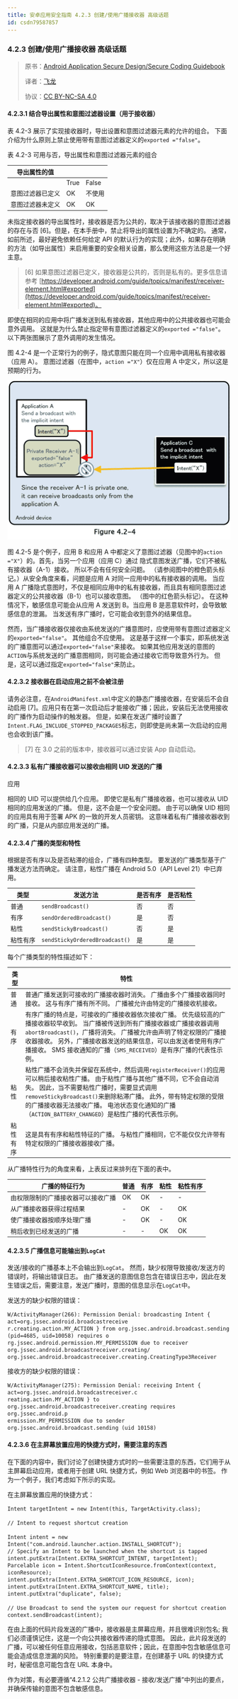 ```yaml
---
title: 安卓应用安全指南 4.2.3 创建/使用广播接收器 高级话题
id: csdn79587857
---
```


### 4.2.3 创建/使用广播接收器 高级话题

> 原书：[Android Application Secure Design/Secure Coding Guidebook](http://www.jssec.org/dl/android_securecoding_en.pdf)
> 
> 译者：[飞龙](https://github.com/wizardforcel)
> 
> 协议：[CC BY-NC-SA 4.0](http://creativecommons.org/licenses/by-nc-sa/4.0/)

#### 4.2.3.1 结合导出属性和意图过滤器设置（用于接收器）

表 4.2-3 展示了实现接收器时，导出设置和意图过滤器元素的允许的组合。 下面介绍为什么原则上禁止使用带有意图过滤器定义的`exported ="false"`。

表 4.2-3 可用与否，导出属性和意图过滤器元素的组合

| 导出属性的值 |  |  |
| --- | --- | --- |
|  | True | False |
| 意图过滤器已定义 | OK | 不使用 |
| 意图过滤器未定义 | OK | OK |

未指定接收器的导出属性时，接收器是否为公共的，取决于该接收器的意图过滤器的存在与否 [6]。但是，在本手册中，禁止将导出的属性设置为不确定的。 通常，如前所述，最好避免依赖任何给定 API 的默认行为的实现；此外，如果存在明确的方法（如导出属性）来启用重要的安全相关设置，那么使用这些方法总是一个好主意。

> [6] 如果意图过滤器已定义，接收器是公共的，否则是私有的。更多信息请参考 [https://developer.android.com/guide/topics/manifest/receiver-element.html#exported](https://developer.android.com/guide/topics/manifest/receiver-element.html#exported)。

即使在相同的应用中将广播发送到私有接收器，其他应用中的公共接收器也可能会意外调用。 这就是为什么禁止指定带有意图过滤器定义的`exported ="false"`。 以下两张图展示了意外调用的发生情况。

图 4.2-4 是一个正常行为的例子，隐式意图只能在同一个应用中调用私有接收器（应用 A）。 意图过滤器（在图中，`action ="X"`）仅在应用 A 中定义，所以这是预期的行为。

![](../img/191cec2595eb7cbcc7d63ea80ab3fc0f.png)

图 4.2-5 是个例子，应用 B 和应用 A 中都定义了意图过滤器（见图中的`action ="X"`）的。首先，当另一个应用（应用 C）通过 隐式意图发送广播，它们不被私有接收器（A-1）接收。 所以不会有任何安全问题。 （请参阅图中的橙色箭头标记。）从安全角度来看，问题是应用 A 对同一应用中的私有接收器的调用。 当应用 A 广播隐式意图时，不仅是相同应用中的私有接收器，而且具有相同意图过滤器定义的公共接收器（B-1）也可以接收意图。 （图中的红色箭头标记）。 在这种情况下，敏感信息可能会从应用 A 发送到 B。当应用 B 是恶意软件时，会导致敏感信息的泄漏。 当发送有序广播时，它可能会收到意外的结果信息。

然而，当广播接收器仅接收由系统发送的广播意图时，应使用带有意图过滤器定义的`exported="false"`。 其他组合不应使用。 这是基于这样一个事实，即系统发送的广播意图可以通过`exported="false"`来接收。 如果其他应用发送的意图的`ACTION`与系统发送的广播意图相同，则可能会通过接收它而导致意外行为。 但是，这可以通过指定`exported="false"`来防止。

#### 4.2.3.2 接收器在启动应用之前不会被注册

请务必注意，在`AndroidManifest.xml`中定义的静态广播接收器，在安装后不会自动启用 [7]。应用只有在第一次启动后才能接收广播；因此，安装后无法使用接收的广播作为启动操作的触发器。 但是，如果在发送广播时设置了`Intent.FLAG_INCLUDE_STOPPED_PACKAGES`标志，则即使是尚未第一次启动的应用也会收到该广播。

> [7] 在 3.0 之前的版本中，接收器可以通过安装 App 自动启动。

#### 4.2.3.3 私有广播接收器可以接收由相同 UID 发送的广播

应用

相同的 UID 可以提供给几个应用。 即使它是私有广播接收器，也可以接收从 UID 相同的应用发送的广播。 但是，这不会是一个安全问题。 由于可以确保 UID 相同的应用具有用于签署 APK 的一致的开发人员密钥。 这意味着私有广播接收器收到的广播，只是从内部应用发送的广播。

#### 4.2.3.4 广播的类型和特性

根据是否有序以及是否粘滞的组合，广播有四种类型。 要发送的广播类型基于广播发送方法而确定。 请注意，粘性广播在 Android 5.0（API Level 21）中已弃用。

| 类型 | 发送方法 | 是否有序 | 是否粘性 |
| --- | --- | --- | --- |
| 普通 | `sendBroadcast()` | 否 | 否 |
| 有序 | `sendOrderedBroadcast()` | 是 | 否 |
| 粘性 | `sendStickyBroadcast()` | 否 | 是 |
| 粘性有序 | `sendStickyOrderedBroadcast()` | 是 | 是 |

每个广播类型的特性描述如下：

| 类型 | 特性 |
| --- | --- |
| 普通 | 普通广播发送到可接收的广播接收器时消失。 广播由多个广播接收器同时接收。 这与有序广播有所不同。 广播被允许由特定的广播接收机接收。 |
| 有序 | 有序广播的特点是，可接收的广播接收器依次接收广播。 优先级较高的广播接收器较早收到。 当广播被传送到所有广播接收器或广播接收器调用`abortBroadcast()`，广播将消失。 广播被允许由声明了特定权限的广播接收器接收。 另外，广播接收器发送的结果信息，可以由发送者使用有序广播接收。 SMS 接收通知的广播（`SMS_RECEIVED`）是有序广播的代表性示例。 |
| 粘性 | 粘性广播不会消失并保留在系统中，然后调用`registerReceiver()`的应用可以稍后接收粘性广播。 由于粘性广播与其他广播不同，它不会自动消失。 因此，当不需要粘性广播时，需要显式调用`removeStickyBroadcast()`来删除粘滞广播。 此外，带有特定权限的受限的广播接收器无法接收广播。 电池状态变化通知的广播（`ACTION_BATTERY_CHANGED`）是粘性广播的代表性示例。 |
| 粘性有序 | 这是具有有序和粘性特征的广播。 与粘性广播相同，它不能仅仅允许带有特定权限的广播接收器接收广播。 |

从广播特性行为的角度来看，上表反过来排列在下面的表中。

| 广播的特征行为 | 普通 | 有序 | 粘性 | 粘性有序 |
| --- | --- | --- | --- | --- |
| 由权限限制的广播接收器可以接收广播 | OK | OK | - | - |
| 从广播接收器获得过程结果 | - | OK | - | OK |
| 使广播接收器按顺序处理广播 | - | OK | - | OK |
| 稍后收到已经发送的广播 | - | - | OK | OK |

#### 4.2.3.5 广播信息可能输出到`LogCat`

发送/接收的广播基本上不会输出到`LogCat`。 然而，缺少权限导致接收/发送方的错误时，将输出错误日志。 由广播发送的意图信息包含在错误日志中，因此在发生错误之后，需要注意，发送广播时，意图的信息显示在`LogCat`中。

发送方的缺少权限的错误：

```
W/ActivityManager(266): Permission Denial: broadcasting Intent { act=org.jssec.android.broadcastreceive
r.creating.action.MY_ACTION } from org.jssec.android.broadcast.sending (pid=4685, uid=10058) requires o
rg.jssec.android.permission.MY_PERMISSION due to receiver org.jssec.android.broadcastreceiver.creating/
org.jssec.android.broadcastreceiver.creating.CreatingType3Receiver
```

接收方的缺少权限的错误：

```
W/ActivityManager(275): Permission Denial: receiving Intent { act=org.jssec.android.broadcastreceiver.c
reating.action.MY_ACTION } to org.jssec.android.broadcastreceiver.creating requires org.jssec.android.p
ermission.MY_PERMISSION due to sender org.jssec.android.broadcast.sending (uid 10158)
```

#### 4.2.3.6 在主屏幕放置应用的快捷方式时，需要注意的东西

在下面的内容中，我们讨论了创建快捷方式时的一些需要注意的东西，它们用于从主屏幕启动应用，或者用于创建 URL 快捷方式，例如 Web 浏览器中的书签。 作为一个例子，我们考虑如下所示的实现。

在主屏幕放置应用的快捷方式：

```
Intent targetIntent = new Intent(this, TargetActivity.class);

// Intent to request shortcut creation

Intent intent = new Intent("com.android.launcher.action.INSTALL_SHORTCUT");
// Specify an Intent to be launched when the shortcut is tapped
intent.putExtra(Intent.EXTRA_SHORTCUT_INTENT, targetIntent);
Parcelable icon = Intent.ShortcutIconResource.fromContext(context, iconResource);
intent.putExtra(Intent.EXTRA_SHORTCUT_ICON_RESOURCE, icon);
intent.putExtra(Intent.EXTRA_SHORTCUT_NAME, title);
intent.putExtra("duplicate", false);

// Use Broadcast to send the system our request for shortcut creation
context.sendBroadcast(intent);
```

在由上面的代码片段发送的广播中，接收器是主屏幕应用，并且很难识别包名; 我们必须谨慎记住，这是一个向公共接收器传递的隐式意图。 因此，此片段发送的广播，可以被任何任意应用接收，包括恶意软件；因此，在意图中包含敏感信息可能会造成信息泄漏的风险。 特别重要的是要注意，在创建基于 URL 的快捷方式时，秘密信息可能包含在 URL 本身中。

作为对策，有必要遵循“4.2.1.2 公共广播接收器 - 接收/发送广播”中列出的要点，并确保传输的意图不包含敏感信息。